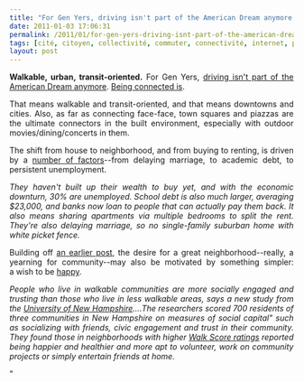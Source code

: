 ```yaml
---
title: "For Gen Yers, driving isn't part of the American Dream anymore. Being connected is."
date: 2011-01-03 17:06:31
permalink: /2011/01/for-gen-yers-driving-isnt-part-of-the-american-dream-anymore-being-connected-is.html
tags: [cité, citoyen, collectivité, commuter, connectivité, internet, partage de données, Service de mobilité, transition générationnelle]
layout: post
---
```


<p style="text-align: justify"><strong>Walkable, urban, transit-oriented.</strong> For Gen Yers, <a href="http://www.cooltownstudios.com/2010/06/14/emerging-generations-who-needs-a-car">driving isn't part of the American Dream anymore</a>. <a href="http://www.cooltownstudios.com/2010/07/02/the-shift-from-automobile-to-mobile-device">Being connected is</a>. </p>  <!--more-->   <p style="text-align: justify">That means walkable and transit-oriented, and that means downtowns and cities. Also, as far as connecting face-face, town squares and piazzas are the ultimate connectors in the built environment, especially with outdoor movies/dining/concerts in them.</p> <p style="text-align: justify">The shift from house to neighborhood, and from buying to renting, is driven by a <a href="http://www.cooltownstudios.com/2010/12/03/for-gen-y-its-not-about-the-dream-home-but-the-dream-hood" target="_self">number of factors</a>--from delaying marriage, to academic debt, to persistent unemployment.</p> <p style="text-align: justify"><em>They haven't built up their wealth to buy yet, and with the economic downturn, 30% are unemployed. School debt is also much larger, averaging $23,000, and banks now loan to people that can actually pay them back. It also means sharing apartments via multiple bedrooms to split the rent. They're also delaying marriage, so no single-family suburban home with white picket fence.</em></p> <p style="text-align: justify">Building off <a href="http://brandavenue.typepad.com/brand_avenue/2010/12/shiny-happy-people.html" target="_self">an earlier post,</a> the desire for a great neighborhood--really, a yearning for community--may also be motivated by something simpler: a wish to be <a href="http://content.usatoday.com/communities/greenhouse/post/2010/12/walkable-neighborhoods-happy-people/" target="_self">happy</a>.</p> <p style="text-align: justify"><em>People who live in walkable communities are more socially engaged and trusting than those who live in less walkable areas, says a new study from the <a href="http://www.unh.edu/" target="_self">University of New Hampshire</a>....</em><em>The researchers scored 700 residents of three communities in New Hampshire on measures of social capital" such as socializing with friends, civic engagement and trust in their community. They found those in neighborhoods with higher <a href="http://www.walkscore.com/" target="_self">Walk Score ratings</a> reported being happier and healthier and more apt to volunteer, work on community projects or simply entertain friends at home.</em></p>"
